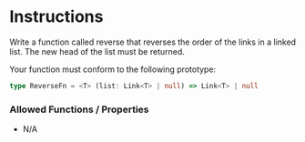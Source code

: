 # Instructions

Write a function called reverse that reverses the order of the links in a linked list. The new head of the list must be
returned.

Your function must conform to the following prototype:

```typescript
type ReverseFn = <T> (list: Link<T> | null) => Link<T> | null
```

### Allowed Functions / Properties

- N/A
